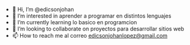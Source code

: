 - 👋 Hi, I’m @edicsonjohan 
- 👀 I’m interested in aprender a programar en distintos lenguajes       
- 🌱 I’m currently learning lo basico en programcion
- 💞️ I’m looking to collaborate on proyectos para desarrollar sitios web          
- 📫 How to reach me al correo edicsonjohanlopez@gmail.com

<!---
edicsonjohan/edicsonjohan is a ✨ special ✨ repository because its `README.md` (this file) appears on your GitHub profile.
You can click the Preview link to take a look at your changes.
--->
